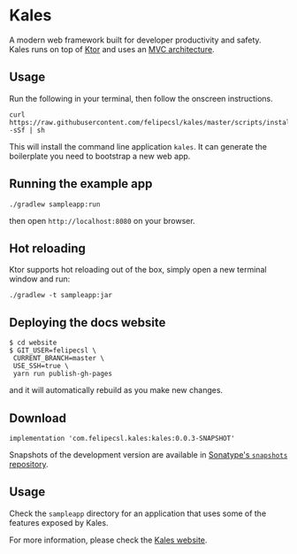# Kales

A modern web framework built for developer productivity and safety.  
Kales runs on top of [Ktor](https://ktor.io/) and uses an [MVC architecture](https://en.wikipedia.org/wiki/Model%E2%80%93view%E2%80%93controller). 

## Usage

Run the following in your terminal, then follow the onscreen instructions.

```
curl https://raw.githubusercontent.com/felipecsl/kales/master/scripts/install -sSf | sh
```

This will install the command line application `kales`. It can generate the boilerplate
you need to bootstrap a new web app.

## Running the example app

```
./gradlew sampleapp:run
```
then open `http://localhost:8080` on your browser.

## Hot reloading

Ktor supports hot reloading out of the box, simply open a new terminal window and run:

```
./gradlew -t sampleapp:jar
```

## Deploying the docs website

```
$ cd website
$ GIT_USER=felipecsl \
 CURRENT_BRANCH=master \
 USE_SSH=true \
 yarn run publish-gh-pages
```

and it will automatically rebuild as you make new changes.

## Download

```
implementation 'com.felipecsl.kales:kales:0.0.3-SNAPSHOT'
```

Snapshots of the development version are available in
[Sonatype's `snapshots` repository](https://oss.sonatype.org/content/repositories/snapshots/).

## Usage

Check the `sampleapp` directory for an application that uses
some of the features exposed by Kales.

For more information, please check the [Kales website](https://kales.dev/).